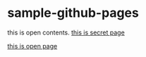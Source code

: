 # sample-github-pages

this is open contents.
[this is secret page](./SECRET.md)

[this is open page](./OPEN.md)

